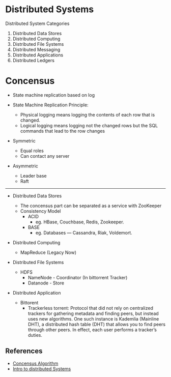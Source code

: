 # Distributed Systems

Distributed System Categories 
1. Distributed Data Stores
2. Distributed Computing
3. Distributed File Systems
4. Distributed Messaging
5. Distributed Applications
6. Distributed Ledgers


# Concensus
- State machine replication based on log
- State Machine Replication Principle:
    -  Physical logging means logging the contents of each row that is changed. 
    - Logical logging means logging not the changed rows but the SQL commands that lead to the row changes

- Symmetric
    - Equal roles
    - Can contact any server
- Asymmetric
    - Leader base
    - Raft 

---    

- Distributed Data Stores
    - The concensus part can be separated as a service with ZooKeeper
    - Consistency Model
        - ACID
            - eg. HBase, Couchbase, Redis, Zookeeper.
        - BASE
            - eg. Databases — Cassandra, Riak, Voldemort.

- Distributed Computing
    - MapReduce (Legacy Now)      
- Distributed File Systems
    - HDFS
        - NameNode - Coordinator (In bittorrent Tracker)
        - Datanode - Store
        
- Distributed Application
    - Bittorent
        - Trackerless torrent: Protocol that did not rely on centralized trackers for gathering metadata and finding peers, but instead uses new algorithms. One such instance is Kademlia (Mainline DHT), a distributed hash table (DHT) that allows you to find peers through other peers. In effect, each user performs a tracker’s duties.

 ## References
 - [Concensus  Algorithm](https://blog.mi.hdm-stuttgart.de/index.php/2019/03/17/consensus-protocols-a-key-to-cluster-management/)
 - [Intro to distributed Systems](https://medium.com/better-programming/a-thorough-introduction-to-distributed-systems-3b91562c9b3c)